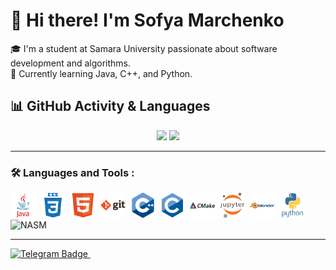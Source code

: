 # 👋 Hi there! I'm Sofya Marchenko

🎓 I'm a student at Samara University passionate about software development and algorithms.  
🔧 Currently learning Java, C++, and Python.  


## 📊 GitHub Activity & Languages

<p align="center">
  <img src="https://github-readme-streak-stats.herokuapp.com/?user=MarchenkoSofia&theme=nightowl" height="200"/>
  <img src="https://github-readme-stats.vercel.app/api/top-langs/?username=MarchenkoSofia&layout=compact&theme=nightowl" height="200"/>
</p>

-------------
### :hammer_and_wrench: Languages and Tools :

<div>
  <img src="https://github.com/devicons/devicon/blob/master/icons/java/java-original-wordmark.svg" title="Java" alt="Java" width="40" height="40"/>&nbsp;
  <img src="https://github.com/devicons/devicon/blob/master/icons/css3/css3-plain-wordmark.svg"  title="CSS3" alt="CSS" width="40" height="40"/>&nbsp;
  <img src="https://github.com/devicons/devicon/blob/master/icons/html5/html5-original.svg" title="HTML5" alt="HTML" width="40" height="40"/>&nbsp;
  <img src="https://github.com/devicons/devicon/blob/master/icons/git/git-original-wordmark.svg" title="Git" **alt="Git" width="40" height="40"/>&nbsp;
  <img src="https://github.com/devicons/devicon/blob/master/icons/cplusplus/cplusplus-original.svg" title="C++" alt="C++" width="40" height="40"/>&nbsp;
  <img src="https://github.com/devicons/devicon/blob/master/icons/c/c-original.svg" title="C" alt="C" width="40" height="40"/>&nbsp;
  <img src="https://github.com/devicons/devicon/blob/master/icons/cmake/cmake-original-wordmark.svg" title="CMake" alt="CMake" width="40" height="40"/>&nbsp;
  <img src="https://github.com/devicons/devicon/blob/master/icons/jupyter/jupyter-original-wordmark.svg" title="Jupyter" alt="Jupyter" width="40" height="40"/>&nbsp;
  <img src="https://github.com/devicons/devicon/blob/master/icons/blender/blender-original-wordmark.svg" title="Blender" alt="Blender" width="40" height="40"/>&nbsp;
  <img src="https://github.com/devicons/devicon/blob/master/icons/python/python-original-wordmark.svg" title="Python" alt="Python" width="40" height="40"/>&nbsp;
  <img src="https://github.com/file-icons/icons/blob/master/svg/NASM.svg" title="NASM" alt="NASM" width="40" height="40"/>
</div>

-------------
<a href="https://t.me/sunsenamira" target="_blank">
  <img src="https://img.shields.io/badge/Telegram-blue?logo=Telegram&logoColor=white" alt="Telegram Badge"/>
</a>


<img src="https://komarev.com/ghpvc/?username=MarchenkoSofia&style=flat-square&color=blueviolet" alt=""/>
